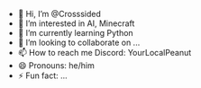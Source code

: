 - 👋 Hi, I’m @Crosssided
- 👀 I’m interested in AI, Minecraft
- 🌱 I’m currently learning Python
- 💞️ I’m looking to collaborate on ...
- 📫 How to reach me Discord: YourLocalPeanut
- 😄 Pronouns: he/him
- ⚡ Fun fact: ...

<!---
Crosssided/Crosssided is a ✨ special ✨ repository because its `README.md` (this file) appears on your GitHub profile.
You can click the Preview link to take a look at your changes.
--->
